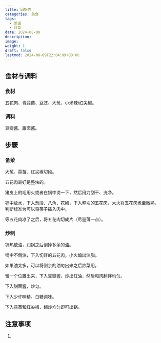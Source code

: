 ```yaml
---
title: 回锅肉
categories: 美食
tags:
  - 菜谱
  - 炒菜
date: 2024-08-09
description: 
image: 
weight: 1
draft: false
lastmod: 2024-08-09T22:04:09+08:00
---
```

## 食材与调料

### 食材

五花肉、青蒜苗、豆豉、大葱、小米辣/红尖椒。

### 调料

豆瓣酱、甜面酱。

## 步骤

### 备菜

大葱、蒜苗、红尖椒切段。

五花肉最好是整块的。

猪皮上的毛用火或者在锅中烫一下，然后用刀刮干、洗净。

锅中放水，下入葱段、八角、花椒，下入整块的五花肉，大火将五花肉煮至微熟，判断标准为可以将筷子插入肉中。

等五花肉凉了之后，将五花肉切成片（尽量薄一点）。

### 炒制

锅热放油，润锅之后倒掉多余的油。

锅中不倒油，下入切好的五花肉，小火煸出油脂。

如果油太多，可以将倒余的油匀出来之后炒菜用。

留一个位置出来，下入豆瓣酱，炒出红油，然后和肉翻拌均匀。

下入甜面酱，炒匀。

下入少许味精、白糖调味。

下入蒜苗和红尖椒，翻炒均匀即可出锅。

## 注意事项

1. 
